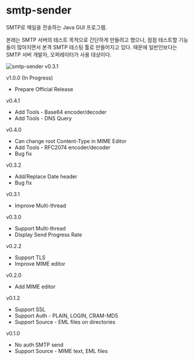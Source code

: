 smtp-sender
===========

SMTP로 메일을 전송하는 Java GUI 프로그램.

본래는 SMTP 서버의 테스트 목적으로 간단하게 만들려고 했으나, 점점 테스트할 기능들이 많아지면서 본격 SMTP 테스팅 툴로 만들어지고 있다. 때문에 일반인보다는 SMTP 서버 개발자, 오퍼레이터가 사용 대상이다.

![smtp-sender v0.3.1](http://www.inter6.com/_media/mail:smtp:smtp-sender_v0.3.1.png)

v1.0.0 (In Progress)
- Prepare Official Release

v0.4.1
- Add Tools - Base64 encoder/decoder
- Add Tools - DNS Query

v0.4.0
- Can change root Content-Type in MIME Editor
- Add Tools - RFC2074 encoder/decoder
- Bug fix

v0.3.2
- Add/Replace Date header
- Bug fix

v0.3.1
- Improve Multi-thread

v0.3.0
- Support Multi-thread
- Display Send Progress Rate

v0.2.2
- Support TLS
- Improve MIME editor

v0.2.0
- Add MIME editor

v0.1.2
- Support SSL
- Support Auth - PLAIN, LOGIN, CRAM-MD5
- Support Source - EML files on directories

v0.1.0
- No auth SMTP send
- Support Source - MIME text, EML files
